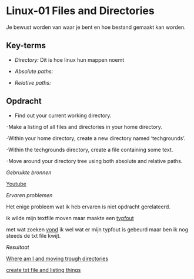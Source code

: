 **Linux-01 Files and Directories**
===

Je bewust worden van waar je bent en hoe bestand gemaakt kan worden.

**Key-terms**
---

- *Directory:* Dit is hoe linux hun mappen noemt

- *Absolute paths:* 

- *Relative paths:*



**Opdracht**
---

- Find out your current working directory.

-Make a listing of all files and directories in your home directory.

-Within your home directory, create a new directory named ‘techgrounds’.

-Within the techgrounds directory, create a file containing some text.

-Move around your directory tree using both absolute and relative paths.


*Gebruikte bronnen*

[Youtube](https://youtube.com)

*Ervaren problemen*

Het enige probleem wat ik heb ervaren is niet opdracht gerelateerd. 

ik wilde mijn textfile moven maar maakte een [typfout](../00_includes/missing%20textfile%20oorzaak%20.png)

met wat zoeken [vond](../../../Pictures/screenshots%20CLOUD/missing%20textfile.png) ik wel wat er mijn typfout is gebeurd maar ben ik nog steeds de txt file kwijt.

*Resultaat*

[Where am I and moving trough directories](../../../Pictures/screenshots%20CLOUD/whereami-movingaround.png)

[create txt file and listing things](../../../Pictures/screenshots%20CLOUD/text%20file.png)




